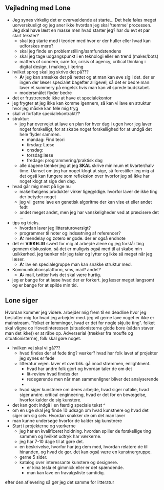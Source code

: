 ## Vejledning med Lone

* Jeg synes virkelig det er overvældende at starte... Det hele føles meget uorverskueligt og jeg aner ikke hvordan jeg skal 'tæmme' processen. Jeg skal have læst en masse men hvad starter jeg? har du evt et par start tekster? 
    - skal jeg starte med i teorien med hvor er der huller eller hvad kan udforskes mere? 
    - skal jeg finde en problemstilling/samfundstendens
    - skal jeg tage udgangspunkt i en teknologi eller en trend (maker/bots)
    - matters of concern, care for, crisis of agency, critical thinking i digital design, i making, i læring
* hvilket sprog skal jeg skrive det på???
    - **A:** jeg kan smække det på nettet og at man kan øve sig i det. der er ingen der læser specialet bagefter alligevel, så det er bedre man laver et summery på engelsk hvis man kan vil sprede budskabet. 
    - modersmålet flyder bedre
* det er frustrerende ikke at have et specialekontor
* jeg frygter at jeg ikke kan komme igennem, så kan vi lave en struktur hvor jeg måske kan føle mig tryg
* skal vi forfatte specialekontrakt??
* struktur:
    - jeg har overvejet at lave en plan for hver dag i ugen hvor jeg laver noget forskelligt, for at skabe noget forskellighed for at undgå det hele flyder sammen. 
        + mandag: Find teori
        + tirsdag: Læse
        + onsdag: 
        + torsdag:læse
        + fredage: programmering/praktisk dag
    - alle dagene tænker jeg at jeg **SKAL** skrive minimum et kvarter/halv time. Uanset om jeg har noget klogt at sige, så forestiller jeg mig at det også kan fungere som refleksion over hvorfor jeg så ikke har noget klogt at sige den dag.
* hvad går mig mest på lige nu
    - makerbølgens produkter virker ligegyldige. hvorfor laver de ikke ting der betyder noget
    - jeg vil gerne lave en genetisk algoritme der kan vise et eller andet fedt
    -  andet meget andet, men jeg har vanskeligheder ved at præcisere det ...
* tips og tricks.
    - hvordan laver jeg litteraturoversigt?
    - programmer til noter og indsætning af referencer?
    - **A:** mendelay og zotero er gode. der er også endnote
* det er **VIRKELIG** svært for mig at arbejde alene og jeg forstår ting gennem diskussion, så det er muligvis også med til at skabe min usikkerhed. jeg tænker når jeg taler og lytter og ikke så meget når jeg læser. 
    - **A:** lav en specialegruppe man kan snakke struktur med.
* Kommunikationsplatform, sms, mail? andet?
    - **A:** mail, twitter hvis det skal være hurtig.
* jeg er bange for at læse hvad der er forkert. jeg læser meget langsomt og er bange for at spilde min tid. 


## Lone siger
Hvordan kommer jeg videre.
arbejder mig frem til en deadline hvor jeg beslutter mig for hvad jeg arbejder med.
jeg vil gerne lave noget er ikke er mainstream. "folket er lemminger, hvad er det for nogle skjulte ting". folket skal vågne op
Hovedinteressen (situationisterne gidde bore (sådan staver man det ikke)) er at råbe op. Adverserial (trækker fra mouffe og situationisterne), folk skal gøre noget. 
* hvilken vej skal vi gå???
    - hvad findes der af fede ting? værker? hvad har folk lavet af projekter jeg synes er fede
    - litteratur vejen. laver et overblik. gå imod strømmen, enlightment. 
        + hvad har andre folk gjort og hvordan taler de om det
        + lit-review hvad findes der
        + redegørende men når man sammenligner bliver det analyserende 
        +
    - hvad siger kunstnere om deres arbejde, hvad siger natalie, hvad siger andre. critical engineering, hvad er det for en bevægelse, hvorfor kalder de sig kunstere. 
* det kan godt indgå i en færdig speciale tekst ^
* om en uge skal jeg finde 10 udsagn om hvad kunstnere og hvad det siger om sig selv. Hvordan snakker de om det man laver 
* man kunne undersøge hvorfor de kalder sig kunstnere 
* Start i projekterne og værkerne
    - jeg har en kvalificeret holdning. hvordan spiller de forskellige ting sammen og hvilket udtryk har værkerne. 
    - jeg har 7-10 dage til at gøre det.
    - en beskrivelse, hvorfor har jeg dem med, hvordan relatere de til hinanden, og hvad de gør. det kan også være en kunstnergruppe.
    - gerne 5 sider.
    - katalog over interessante kunstere og designere. 
        + er kina tesla et gimmick eller er det spændende. 
        + man kan lave en fravalgsliste samtidig.

efter den aflevering så gør jeg det samme for litteratur
